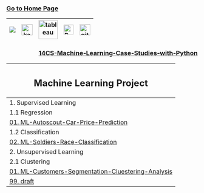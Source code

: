 ### [Go to Home Page](https://github.com/celik-muhammed)

<div align="center">
  
| [![](https://img.shields.io/badge/linkedin-%230077B5.svg?&style=for-the-badge&logo=linkedin&logoColor=white)][Linkedin] | [<img src="https://www.kaggle.com/static/images/site-logo.svg" alt="kaggle" height="28.5"/>][kaggle] | [<img src="https://www.tableau.com/sites/default/files/2021-05/tableau_rgb_500x104.png" alt="tableau" height="50"/>][tableau] | [<picture><source media="(prefers-color-scheme: dark)" srcset="https://theme.zdassets.com/theme_assets/224203/4a55138e21ad44a9c72c8295181c79fe938a2ae6.svg" alt="kaggle" height="26"><img alt="Dark" src="https://cdn-static-1.medium.com/sites/medium.com/about/images/Medium-Logo-Black-RGB-1.svg" alt="kaggle" height="26"></picture>][medium] | [<img src="https://user-images.githubusercontent.com/94930605/160260064-ff3aa908-cbfd-4350-ab28-a26a0b7a1819.png" alt="github_pages" height="28.5"/>][github_pages] |
|:-:|:-:|:-:|:-:|:-:|

<!-- CHANGE-05 .../myname/ myname yerine profil user name yaz -->
[Linkedin]: https://www.linkedin.com/in/çelik-muhammed/ "LinkedIn"
[kaggle]: https://www.kaggle.com/clkmuhammed "Kaggle Page"
[tableau]: https://public.tableau.com/app/profile/celikmuhammed "Tableau Page"
[medium]: https://celik-muhammed.medium.com/ "Medium Page"
[github_pages]: https://celik-muhammed.github.io/ "GitHub Pages"

<h3 align='right'>
  
[14CS-Machine-Learning-Case-Studies-with-Python](https://github.com/celik-muhammed/14CS-Machine-Learning-Case-Studies-with-Python/blob/master/README.md)
</h3>

| <h2 align='center'>Machine Learning Project</h2> | 
|:--|
| 1. Supervised Learning | 
| 1.1 Regression | 
| [01. ML-Autoscout-Car-Price-Prediction](https://github.com/celik-muhammed/ML-Autoscout-Car-Price-Prediction-Project/blob/master/README.md) | 
| 1.2 Classification | 
| [02. ML-Soldiers-Race-Classification](https://github.com/celik-muhammed/ML-Soldiers-Race-Classification-Project/blob/master/README.md) | 
| 2. Unsupervised Learning | 
| 2.1 Clustering | 
| [01. ML-Customers-Segmentation-Cluestering-Analysis](https://github.com/celik-muhammed/ML-Customers-Segmentation-Cluestering-Analysis-Project/blob/master/README.md) |
| [99. draft ](./draft ) | [](#) |

</div>
